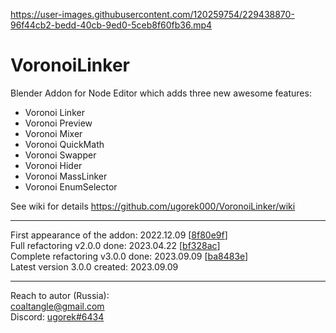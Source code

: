 https://user-images.githubusercontent.com/120259754/229438870-96f44cb2-bedd-40cb-9ed0-5ceb8f60fb36.mp4

# VoronoiLinker
Blender Addon for Node Editor which adds three new awesome features:
* Voronoi Linker  
* Voronoi Preview  
* Voronoi Mixer  
* Voronoi QuickMath  
* Voronoi Swapper  
* Voronoi Hider  
* Voronoi MassLinker  
* Voronoi EnumSelector

See wiki for details https://github.com/ugorek000/VoronoiLinker/wiki

----------------------
First appearance of the addon: 2022.12.09 [[8f80e9f](https://github.com/ugorek000/VoronoiLinker/commit/8f80e9f687b5de0aff86edfae0e5e50abfc85920)]  
Full refactoring v2.0.0 done: 2023.04.22 [[bf328ac](https://github.com/ugorek000/VoronoiLinker/commit/bf328ac72d817ad16d92566403c45f8a19cf5251)]  
Complete refactoring v3.0.0 done: 2023.09.09 [[ba8483e](https://github.com/ugorek000/VoronoiLinker/commit/ba8483e33abe948e6453f6e6f4d286dad2d394fb)]  
Latest version 3.0.0 created: 2023.09.09

----------------------
Reach to autor (Russia):  
coaltangle@gmail.com  
Discord: [ugorek#6434](https://discordapp.com/users/275627322424688651)
